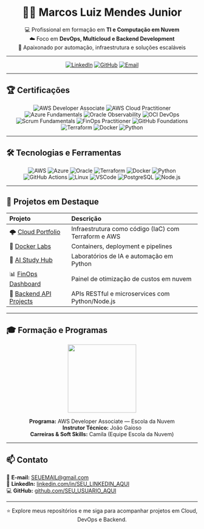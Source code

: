 <!-- =========================================
🌩️ PORTFÓLIO DE MARCOS LUIZ MENDES JUNIOR
========================================= -->

<div align="center">

# 👨‍💻 Marcos Luiz Mendes Junior

💻 Profissional em formação em **TI e Computação em Nuvem**  
☁️ Foco em **DevOps, Multicloud e Backend Development**  
🚀 Apaixonado por automação, infraestrutura e soluções escaláveis  

---

[![LinkedIn](https://img.shields.io/badge/LinkedIn-0077B5?style=for-the-badge&logo=linkedin&logoColor=white)](SEU_LINKEDIN_AQUI)
[![GitHub](https://img.shields.io/badge/GitHub-181717?style=for-the-badge&logo=github&logoColor=white)](https://github.com/SEU_USUARIO_AQUI)
[![Email](https://img.shields.io/badge/Email-D14836?style=for-the-badge&logo=gmail&logoColor=white)](mailto:SEUEMAIL@gmail.com)

</div>

---

## 🏆 Certificações

<div align="center">

![AWS Developer Associate](https://img.shields.io/badge/AWS-Developer_Associate-FF9900?style=for-the-badge&logo=amazon-aws&logoColor=white)
![AWS Cloud Practitioner](https://img.shields.io/badge/AWS-Cloud_Practitioner-232F3E?style=for-the-badge&logo=amazon-aws&logoColor=white)
![Azure Fundamentals](https://img.shields.io/badge/Azure-Fundamentals-0078D4?style=for-the-badge&logo=microsoftazure&logoColor=white)
![Oracle Observability](https://img.shields.io/badge/OCI-Observability_Professional-F80000?style=for-the-badge&logo=oracle&logoColor=white)
![OCI DevOps](https://img.shields.io/badge/OCI-DevOps_Professional-F80000?style=for-the-badge&logo=oracle&logoColor=white)
![Scrum Fundamentals](https://img.shields.io/badge/Scrum-Fundamentals-009FDA?style=for-the-badge&logo=scrumalliance&logoColor=white)
![FinOps Practitioner](https://img.shields.io/badge/FinOps-Practitioner-0061F2?style=for-the-badge&logo=finopsfoundation&logoColor=white)
![GitHub Foundations](https://img.shields.io/badge/GitHub-Foundations-181717?style=for-the-badge&logo=github&logoColor=white)
![Terraform](https://img.shields.io/badge/Terraform-Practitioner-623CE4?style=for-the-badge&logo=terraform&logoColor=white)
![Docker](https://img.shields.io/badge/Docker-Essentials-2496ED?style=for-the-badge&logo=docker&logoColor=white)
![Python](https://img.shields.io/badge/Python-Developer-3776AB?style=for-the-badge&logo=python&logoColor=white)

</div>

---

## 🛠️ Tecnologias e Ferramentas

<div align="center">

![AWS](https://img.shields.io/badge/AWS-FF9900?style=for-the-badge&logo=amazon-aws&logoColor=white)
![Azure](https://img.shields.io/badge/Azure-0078D4?style=for-the-badge&logo=microsoftazure&logoColor=white)
![Oracle](https://img.shields.io/badge/Oracle-F80000?style=for-the-badge&logo=oracle&logoColor=white)
![Terraform](https://img.shields.io/badge/Terraform-623CE4?style=for-the-badge&logo=terraform&logoColor=white)
![Docker](https://img.shields.io/badge/Docker-2496ED?style=for-the-badge&logo=docker&logoColor=white)
![Python](https://img.shields.io/badge/Python-3776AB?style=for-the-badge&logo=python&logoColor=white)
![GitHub Actions](https://img.shields.io/badge/GitHub_Actions-2088FF?style=for-the-badge&logo=githubactions&logoColor=white)
![Linux](https://img.shields.io/badge/Linux-FCC624?style=for-the-badge&logo=linux&logoColor=black)
![VSCode](https://img.shields.io/badge/VSCode-007ACC?style=for-the-badge&logo=visualstudiocode&logoColor=white)
![PostgreSQL](https://img.shields.io/badge/PostgreSQL-316192?style=for-the-badge&logo=postgresql&logoColor=white)
![Node.js](https://img.shields.io/badge/Node.js-339933?style=for-the-badge&logo=node.js&logoColor=white)

</div>

---

## 💼 Projetos em Destaque

| Projeto | Descrição |
|:--|:--|
| 🌩️ [Cloud Portfolio](https://github.com/SEU_USUARIO_AQUI/cloud-portfolio) | Infraestrutura como código (IaC) com Terraform e AWS |
| 🐳 [Docker Labs](https://github.com/SEU_USUARIO_AQUI/docker-labs) | Containers, deployment e pipelines |
| 🧠 [AI Study Hub](https://github.com/SEU_USUARIO_AQUI/ai-study-hub) | Laboratórios de IA e automação em Python |
| 📊 [FinOps Dashboard](https://github.com/SEU_USUARIO_AQUI/finops-dashboard) | Painel de otimização de custos em nuvem |
| 🧩 [Backend API Projects](https://github.com/SEU_USUARIO_AQUI/backend-projects) | APIs RESTful e microservices com Python/Node.js |

---

## 🎓 Formação e Programas

<div align="center">
<img src="https://escoladanuvem.org/wp-content/uploads/2022/11/logo-escola-da-nuvem.svg" width="180"/>

**Programa:** AWS Developer Associate — Escola da Nuvem  
**Instrutor Técnico:** João Gaioso  
**Carreiras & Soft Skills:** Camila (Equipe Escola da Nuvem)
</div>

---

## 📫 Contato

📧 **E-mail:** SEUEMAIL@gmail.com  
💼 **LinkedIn:** [linkedin.com/in/SEU_LINKEDIN_AQUI](https://linkedin.com/in/SEU_LINKEDIN_AQUI)  
💻 **GitHub:** [github.com/SEU_USUARIO_AQUI](https://github.com/SEU_USUARIO_AQUI)

---

<div align="center">
  
⭐ Explore meus repositórios e me siga para acompanhar projetos em Cloud, DevOps e Backend.  

</div>
